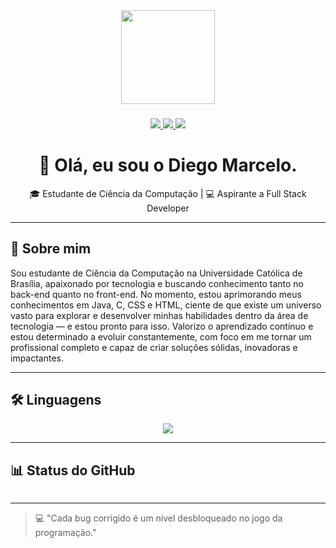 <div align="center">
  <img height="150" src="https://media.giphy.com/media/M9gbBd9nbDrOTu1Mqx/giphy.gif"  />
</div>

###

<p align="center">
  <a href="https://br.linkedin.com/in/diegomarcelo" target="_blank">
    <img src="https://img.shields.io/badge/-LinkedIn-0077B5?style=for-the-badge&logo=Linkedin&logoColor=white" />
  </a>
  <a href="https://instagram.com/azzul_" target="_blank">
    <img src="https://img.shields.io/badge/-Instagram-E4405F?style=for-the-badge&logo=Instagram&logoColor=white" />
  </a>
  <a href="mailto:diegoomarcelo@gmail">
    <img src="https://img.shields.io/badge/-Gmail-%23333?style=for-the-badge&logo=gmail&logoColor=white" />
  </a>
</p>

###

<h1 align="center">👋 Olá, eu sou o Diego Marcelo.</h1>

<p align="center">
  🎓 Estudante de Ciência da Computação | 💻 Aspirante a Full Stack Developer  
</p>

---

## 🚀 Sobre mim
Sou estudante de Ciência da Computação na Universidade Católica de Brasília, apaixonado por tecnologia e buscando conhecimento tanto no back-end quanto no front-end. No momento, estou aprimorando meus conhecimentos em Java, C, CSS e HTML, ciente de que existe um universo vasto para explorar e desenvolver minhas habilidades dentro da área de tecnologia — e estou pronto para isso. Valorizo o aprendizado contínuo e estou determinado a evoluir constantemente, com foco em me tornar um profissional completo e capaz de criar soluções sólidas, inovadoras e impactantes.

---

## 🛠️ Linguagens
<div align="center">
  <img src="https://skillicons.dev/icons?i=c,java,html,css" />
</div>

---

## 📊 Status do GitHub
<div align="center">
 <img src"https://media3.giphy.com/media/v1.Y2lkPTc5MGI3NjExNnprZGg0d2cxNWxrOG1mZjNhbDB6Z24xZ3AwMGo3YnB4d2J0amlpbSZlcD12MV9pbnRlcm5hbF9naWZfYnlfaWQmY3Q9Zw/d9QiBcfzg64Io/giphy.gif"/>
</div>

---

> 💻 "Cada bug corrigido é um nível desbloqueado no jogo da programação."
